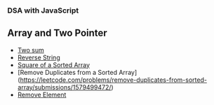 ### DSA with JavaScript

## Array and Two Pointer
- [Two sum](https://leetcode.com/problems/two-sum/submissions/1579455086/)
- [Reverse String](https://leetcode.com/problems/reverse-string/submissions/1579490907/)
- [Square of a Sorted Array](https://leetcode.com/problems/squares-of-a-sorted-array/submissions/1579495391/)
- [Remove Duplicates from a Sorted Array] (https://leetcode.com/problems/remove-duplicates-from-sorted-array/submissions/1579499472/)
- [Remove Element](https://leetcode.com/problems/remove-element/submissions/1579507523/)
